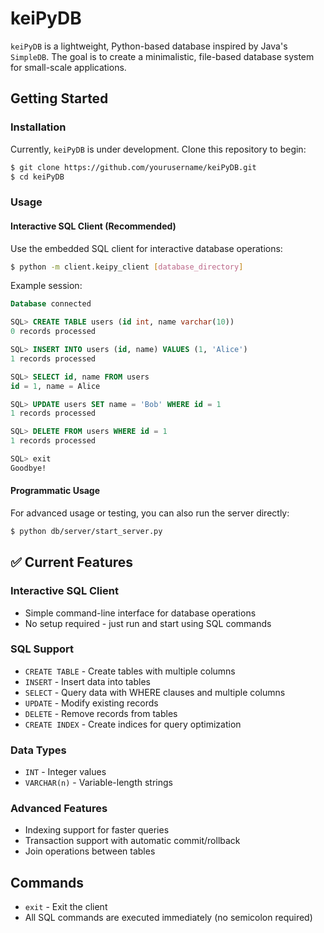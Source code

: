 # keiPyDB

`keiPyDB` is a lightweight, Python-based database inspired by Java's `SimpleDB`.
The goal is to create a minimalistic, file-based database system for small-scale applications.

## Getting Started

### Installation
Currently, `keiPyDB` is under development. Clone this repository to begin:

```bash
$ git clone https://github.com/yourusername/keiPyDB.git
$ cd keiPyDB
```

### Usage

#### Interactive SQL Client (Recommended)
Use the embedded SQL client for interactive database operations:

```bash
$ python -m client.keipy_client [database_directory]
```

Example session:
```sql
Database connected

SQL> CREATE TABLE users (id int, name varchar(10))
0 records processed

SQL> INSERT INTO users (id, name) VALUES (1, 'Alice')
1 records processed

SQL> SELECT id, name FROM users
id = 1, name = Alice

SQL> UPDATE users SET name = 'Bob' WHERE id = 1
1 records processed

SQL> DELETE FROM users WHERE id = 1
1 records processed

SQL> exit
Goodbye!
```

#### Programmatic Usage
For advanced usage or testing, you can also run the server directly:

```bash
$ python db/server/start_server.py
```
## ✅ Current Features

### Interactive SQL Client
- Simple command-line interface for database operations
- No setup required - just run and start using SQL commands

### SQL Support
- `CREATE TABLE` - Create tables with multiple columns
- `INSERT` - Insert data into tables
- `SELECT` - Query data with WHERE clauses and multiple columns
- `UPDATE` - Modify existing records
- `DELETE` - Remove records from tables
- `CREATE INDEX` - Create indices for query optimization

### Data Types
- `INT` - Integer values
- `VARCHAR(n)` - Variable-length strings

### Advanced Features
- Indexing support for faster queries
- Transaction support with automatic commit/rollback
- Join operations between tables

## Commands

- `exit` - Exit the client
- All SQL commands are executed immediately (no semicolon required)


